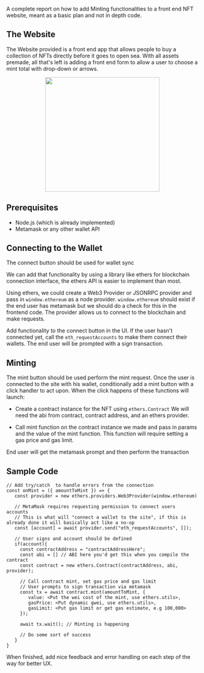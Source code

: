 
A complete report on how to add Minting functionalities to a front end NFT website, meant as a basic plan and not in depth code.
## The Website
The Website provided is a front end app that allows people to buy a collection of NFTs directly before it goes to open sea.
With all assets premade, all that's left is adding a front end form to allow a user to choose a mint total with drop-down or arrows. 

<p align="center">
  <img src="mainpage.png" height="300" />
</p>

## Prerequisites
* Node.js (which is already implemented)
* Metamask or any other wallet API

## Connecting to the Wallet
The connect button should be used for wallet sync

We can add that functionality by using a library like ethers for blockchain connection interface, the ethers API is easier to implement than most.

Using ethers, we could create a Web3 Provider or JSONRPC provider and pass in `window.ethereum` as a node provider. `window.ethereum` should exist if the end user has metamask but we should do a check for this in the frontend code. The provider allows us to connect to the blockchain and make requests.

Add functionality to the connect button in the UI. If the user hasn't connected yet, call the `eth_requestAccounts` to make them connect their wallets. The end user will be prompted with a sign transaction.
## Minting
The mint button should be used perform the mint request.
Once the user is connected to the site with his wallet, conditionally add a mint button with a click handler to act upon. When the click happens of these functions will launch:

* Create a contract instance for the NFT using `ethers.Contract` We will need the abi from contract, contract address, and an ethers provider.

* Call mint function on the contract instance we made and pass in params and the value of the mint function. This function will require setting a gas price and gas limit.

End user will get the metamask prompt and then perform the transaction

## Sample Code
```// add a onClick handler when the link to Metaverse Society is clicked
// Add try/catch  to handle errors from the connection
const onMint = ({ amountToMint }) => {
   const provider = new ethers.providers.Web3Provider(window.ethereum)

   // MetaMask requires requesting permission to connect users accounts
   // This is what will "connect a wallet to the site", if this is already done it will basically act like a no-op
   const [account] = await provider.send("eth_requestAccounts", []);
   
   // User signs and account should be defined
   if(account){
     const contractAddress = "contractAddressHere";
     const abi = [] // ABI here you'd get this when you compile the contract
     const contract = new ethers.Contract(contractAddress, abi, provider);
     
     // Call contract mint, set gas price and gas limit
     // User prompts to sign transaction via metamask
     const tx = await contract.mint(amountToMint, {
        value: <Put the wei cost of the mint, use ethers.utils>,
        gasPrice: <Put dynamic gwei, use ethers.utils>,
        gasLimit: <Put gas limit or get gas estimate, e.g 100,000>
     });

     await tx.wait(); // Minting is happening

     // Do some sort of success
   }
}
```
When finished, add nice feedback and error handling on each step of the way for better UX.


